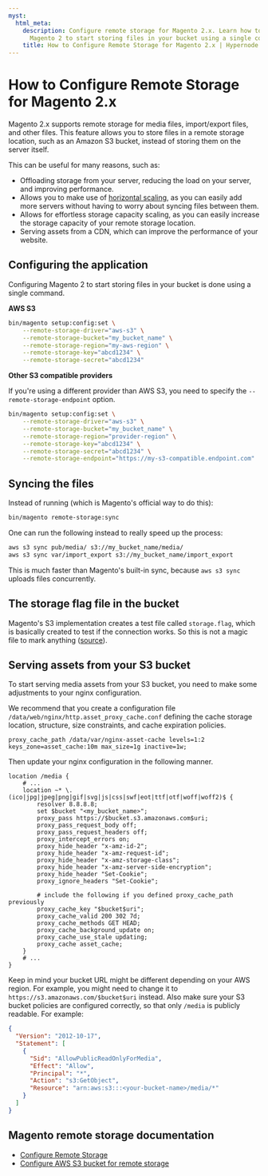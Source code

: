 ```yaml
---
myst:
  html_meta:
    description: Configure remote storage for Magento 2.x. Learn how to configure
      Magento 2 to start storing files in your bucket using a single command.
    title: How to Configure Remote Storage for Magento 2.x | Hypernode
---
```


# How to Configure Remote Storage for Magento 2.x

Magento 2.x supports remote storage for media files, import/export files, and other files.
This feature allows you to store files in a remote storage location, such as an Amazon S3 bucket, instead of storing them on the server itself.

This can be useful for many reasons, such as:

- Offloading storage from your server, reducing the load on your server, and improving performance.
- Allows you to make use of [horizontal scaling](../../hypernode-platform/autoscaling/how-does-horizontal-autoscaling-work), as you can easily add more servers without having to worry about syncing files between them.
- Allows for effortless storage capacity scaling, as you can easily increase the storage capacity of your remote storage location.
- Serving assets from a CDN, which can improve the performance of your website.

## Configuring the application

Configuring Magento 2 to start storing files in your bucket is done using a single command.

**AWS S3**

```bash
bin/magento setup:config:set \
    --remote-storage-driver="aws-s3" \
    --remote-storage-bucket="my_bucket_name" \
    --remote-storage-region="my-aws-region" \
    --remote-storage-key="abcd1234" \
    --remote-storage-secret="abcd1234"
```

**Other S3 compatible providers**

If you're using a different provider than AWS S3, you need to specify the `--remote-storage-endpoint` option.

```bash
bin/magento setup:config:set \
    --remote-storage-driver="aws-s3" \
    --remote-storage-bucket="my_bucket_name" \
    --remote-storage-region="provider-region" \
    --remote-storage-key="abcd1234" \
    --remote-storage-secret="abcd1234" \
    --remote-storage-endpoint="https://my-s3-compatible.endpoint.com"
```

## Syncing the files

Instead of running (which is Magento's official way to do this):

```bash
bin/magento remote-storage:sync
```

One can run the following instead to really speed up the process:

```bash
aws s3 sync pub/media/ s3://my_bucket_name/media/
aws s3 sync var/import_export s3://my_bucket_name/import_export
```

This is much faster than Magento's built-in sync, because `aws s3 sync` uploads files concurrently.

## The storage flag file in the bucket

Magento's S3 implementation creates a test file called `storage.flag`, which is basically created to test if the connection works. So this is not a magic file to mark anything ([source](https://github.com/magento/magento2/blob/6f4805f82bb7511f72935daa493d48ebda3d9039/app/code/Magento/AwsS3/Driver/AwsS3.php#L104)).

## Serving assets from your S3 bucket

To start serving media assets from your S3 bucket, you need to make some adjustments to your nginx configuration.

We recommend that you create a configuration file `/data/web/nginx/http.asset_proxy_cache.conf` defining the cache storage location, structure, size constraints, and cache expiration policies.

```nginx
proxy_cache_path /data/var/nginx-asset-cache levels=1:2 keys_zone=asset_cache:10m max_size=1g inactive=1w;
```

Then update your nginx configuration in the following manner.

```nginx
location /media {
    # ...
    location ~* \.(ico|jpg|jpeg|png|gif|svg|js|css|swf|eot|ttf|otf|woff|woff2)$ {
        resolver 8.8.8.8;
        set $bucket "<my_bucket_name>";
        proxy_pass https://$bucket.s3.amazonaws.com$uri;
        proxy_pass_request_body off;
        proxy_pass_request_headers off;
        proxy_intercept_errors on;
        proxy_hide_header "x-amz-id-2";
        proxy_hide_header "x-amz-request-id";
        proxy_hide_header "x-amz-storage-class";
        proxy_hide_header "x-amz-server-side-encryption";
        proxy_hide_header "Set-Cookie";
        proxy_ignore_headers "Set-Cookie";
        
        # include the following if you defined proxy_cache_path previously
        proxy_cache_key "$bucket$uri";
        proxy_cache_valid 200 302 7d;
        proxy_cache_methods GET HEAD;
        proxy_cache_background_update on;
        proxy_cache_use_stale updating;
        proxy_cache asset_cache;
    }
    # ...
}
```

Keep in mind your bucket URL might be different depending on your AWS region. For example, you might need to change it to `https://s3.amazonaws.com/$bucket$uri` instead.
Also make sure your S3 bucket policies are configured correctly, so that only `/media` is publicly readable. For example:

```json
{
  "Version": "2012-10-17",
  "Statement": [
    {
      "Sid": "AllowPublicReadOnlyForMedia",
      "Effect": "Allow",
      "Principal": "*",
      "Action": "s3:GetObject",
      "Resource": "arn:aws:s3:::<your-bucket-name>/media/*"
    }
  ]
}
```

## Magento remote storage documentation

- [Configure Remote Storage](https://experienceleague.adobe.com/en/docs/commerce-operations/configuration-guide/storage/remote-storage/remote-storage)
- [Configure AWS S3 bucket for remote storage](https://experienceleague.adobe.com/en/docs/commerce-operations/configuration-guide/storage/remote-storage/remote-storage-aws-s3)
